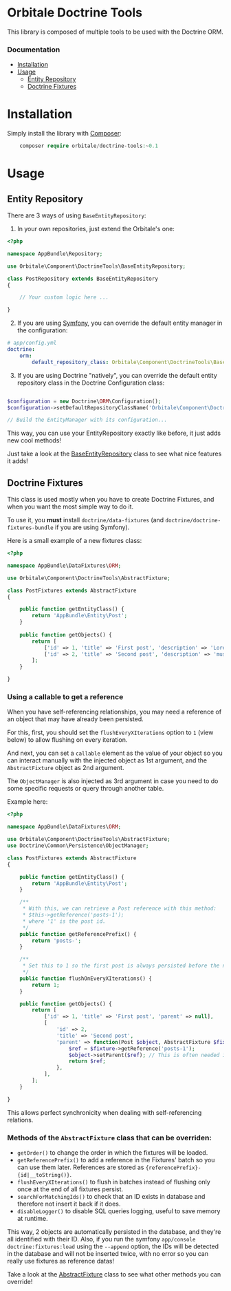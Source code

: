 Orbitale Doctrine Tools
=======================

This library is composed of multiple tools to be used with the Doctrine ORM.


### Documentation

* [Installation](#installation)
* [Usage](#usage)
  * [Entity Repository](#entity-repository)
  * [Doctrine Fixtures](#doctrine-fixtures)


# Installation

Simply install the library with [Composer](https://getcomposer.org):

```php
    composer require orbitale/doctrine-tools:~0.1
```

# Usage

## Entity Repository

There are 3 ways of using `BaseEntityRepository`:

1. In your own repositories, just extend the Orbitale's one:

```php
<?php

namespace AppBundle\Repository;

use Orbitale\Component\DoctrineTools\BaseEntityRepository;

class PostRepository extends BaseEntityRepository
{

    // Your custom logic here ...

}

```

2. If you are using [Symfony](http://symfony.com/), you can override the default entity manager in the configuration:

```yml
# app/config.yml
doctrine:
    orm:
        default_repository_class: Orbitale\Component\DoctrineTools\BaseEntityRepository

```

3. If you are using Doctrine "natively", you can override the default entity repository class in the Doctrine Configuration class:

```php

$configuration = new Doctrine\ORM\Configuration();
$configuration->setDefaultRepositoryClassName('Orbitale\Component\DoctrineTools\BaseEntityRepository');

// Build the EntityManager with its configuration...

```

This way, you can use your EntityRepository exactly like before, it just adds new cool methods!

Just take a look at the [BaseEntityRepository](BaseEntityRepository.php) class to see what nice features it adds!

## Doctrine Fixtures

This class is used mostly when you have to create Doctrine Fixtures, and when you want the most simple way to do it.

To use it, you **must** install `doctrine/data-fixtures` (and `doctrine/doctrine-fixtures-bundle` if you are using Symfony).

Here is a small example of a new fixtures class:

```php
<?php

namespace AppBundle\DataFixtures\ORM;

use Orbitale\Component\DoctrineTools\AbstractFixture;

class PostFixtures extends AbstractFixture
{

    public function getEntityClass() {
        return 'AppBundle\Entity\Post';
    }
    
    public function getObjects() {
        return [
            ['id' => 1, 'title' => 'First post', 'description' => 'Lorem ipsum'],
            ['id' => 2, 'title' => 'Second post', 'description' => 'muspi meroL'],
        ];
    }

}

```

### Using a callable to get a reference

When you have self-referencing relationships, you may need a reference of an object that may have already been persisted.

For this, first, you should set the `flushEveryXIterations` option to `1` (view below) to allow flushing on every iteration.

And next, you can set a `callable` element as the value of your object so you can interact manually with the injected object
 as 1st argument, and the `AbstractFixture` object as 2nd argument.

The `ObjectManager` is also injected as 3rd argument in case you need to do some specific requests or query through another
 table.

Example here:

```php
<?php

namespace AppBundle\DataFixtures\ORM;

use Orbitale\Component\DoctrineTools\AbstractFixture;
use Doctrine\Common\Persistence\ObjectManager;

class PostFixtures extends AbstractFixture
{

    public function getEntityClass() {
        return 'AppBundle\Entity\Post';
    }

    /**
     * With this, we can retrieve a Post reference with this method:
     * $this->getReference('posts-1');
     * where '1' is the post id.
     */
    public function getReferencePrefix() {
        return 'posts-';
    }

    /**
     * Set this to 1 so the first post is always persisted before the next one.
     */
    public function flushOnEveryXIterations() {
        return 1;
    }

    public function getObjects() {
        return [
            ['id' => 1, 'title' => 'First post', 'parent' => null],
            [
                'id' => 2,
                'title' => 'Second post',
                'parent' => function(Post $object, AbstractFixture $fixture, ObjectManager $manager) {
                    $ref = $fixture->getReference('posts-1');
                    $object->setParent($ref); // This is often needed if you don't use cascade persist
                    return $ref;
                },
            ],
        ];
    }

}

```

This allows perfect synchronicity when dealing with self-referencing relations.

### Methods of the `AbstractFixture` class that can be overriden:

* `getOrder()` to change the order in which the fixtures will be loaded.
* `getReferencePrefix()` to add a reference in the Fixtures' batch so you can use them later.
  References are stored as `{referencePrefix}-{id|__toString()}`.
* `flushEveryXIterations()` to flush in batches instead of flushing only once at the end of all fixtures persist.
* `searchForMatchingIds()` to check that an ID exists in database and therefore not insert it back if it does.
* `disableLogger()` to disable SQL queries logging, useful to save memory at runtime.

This way, 2 objects are automatically persisted in the database, and they're all identified with their ID.
Also, if you run the symfony `app/console doctrine:fixtures:load` using the `--append` option, the IDs will be detected
in the database and will not be inserted twice, with no error so you can really use fixtures as reference datas!

Take a look at the [AbstractFixture](AbstractFixture.php) class to see what other methods you can override!
